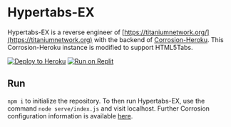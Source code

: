 # Hypertabs-EX
Hypertabs-EX is a reverse engineer of [https://titaniumnetwork.org/](https://titaniumnetwork.org) with the backend of [Corrosion-Heroku](https://github.com/BinBashBanana/Corrosion-Heroku). This Corrosion-Heroku instance is modified to support HTML5Tabs.

[![Deploy to Heroku](https://raw.githubusercontent.com/BinBashBanana/deploy-buttons/master/buttons/remade/heroku.svg)](https://heroku.com/deploy/?template=https://github.com/hyper-hacker/newhypertabs/tree/Heroku)
[![Run on Replit](https://raw.githubusercontent.com/BinBashBanana/deploy-buttons/master/buttons/remade/replit.svg)](https://replit.com/github/hyper-hacker/newhypertabs/tree/Heroku)


## Run
`npm i` to initialize the repository. To then run Hypertabs-EX, use the command `node serve/index.js` and visit localhost. Further Corrosion configuration information is available [here](https://github.com/titaniumnetwork-dev/Corrosion).
